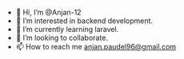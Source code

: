 - 👋 Hi, I’m @Anjan-12
- 👀 I’m interested in backend development.
- 🌱 I’m currently learning laravel.
- 💞️ I’m looking to collaborate.
- 📫 How to reach me anjan.paudel96@gmail.com

<!---
Anjan-12/Anjan-12 is a ✨ special ✨ repository because its `README.md` (this file) appears on your GitHub profile.
You can click the Preview link to take a look at your changes.
--->
